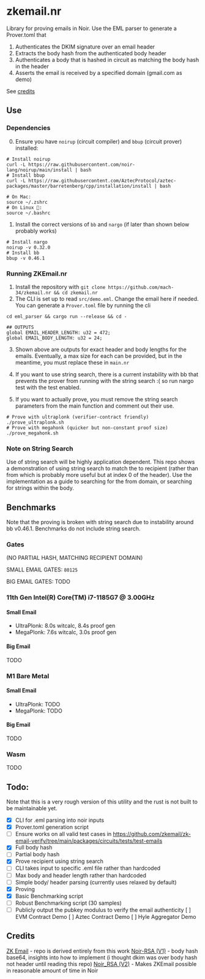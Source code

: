 # zkemail.nr

Library for proving emails in Noir. Use the EML parser to generate a Prover.toml that
1. Authenticates the DKIM signature over an email header
2. Extracts the body hash from the authenticated body header
3. Authenticates a body that is hashed in circuit as matching the body hash in the header
4. Asserts the email is received by a specified domain (gmail.com as demo)

See [credits](#credits)

## Use
### Dependencies
0. Ensure you have `noirup` (circuit compiler) and `bbup` (circuit prover) installed:
```console
# Install noirup
curl -L https://raw.githubusercontent.com/noir-lang/noirup/main/install | bash
# Install bbup
curl -L https://raw.githubusercontent.com/AztecProtocol/aztec-packages/master/barretenberg/cpp/installation/install | bash

# On Mac:
source ~/.zshrc
# On Linux 🗿: 
source ~/.bashrc
```
1. Install the correct versions of `bb` and `nargo` (if later than shown below probably works)
```
# Install nargo
noirup -v 0.32.0
# Install bb
bbup -v 0.46.1
```
### Running ZKEmail.nr
1. Install the repository with `git clone https://github.com/mach-34/zkemail.nr && cd zkemail.nr`
2. The CLI is set up to read `src/demo.eml`. Change the email here if needed. You can generate a `Prover.toml` file by running the cli
```
cd eml_parser && cargo run --release && cd -

## OUTPUTS
global EMAIL_HEADER_LENGTH: u32 = 472;
global EMAIL_BODY_LENGTH: u32 = 24;
```
3. Shown above are outputs for exact header and body lengths for the emails. Eventually, a max size for each can be provided, but in the meantime, you must replace these in `main.nr`

4. If you want to use string search, there is a current instability with bb that prevents the prover from running with the string search :( so run nargo test with the test enabled.

5. If you want to actually prove, you must remove the string search parameters from the main function and comment out their use.
```console
# Prove with ultraplonk (verifier-contract friendly)
./prove_ultraplonk.sh
# Prove with megahonk (quicker but non-constant proof size)
./prove_megahonk.sh
```

### Note on String Search
Use of string search will be highly application dependent. This repo shows a demonstration of using string search to match the to recipient (rather than from which is probably more useful but at index 0 of the header). Use the implementation as a guide to searching for the from domain, or searching for strings within the body.

## Benchmarks
Note that the proving is broken with string search due to instability around bb v0.46.1. Benchmarks do not include string search.
### Gates
(NO PARTIAL HASH, MATCHING RECIPIENT DOMAIN)

SMALL EMAIL GATES: `80125`

BIG EMAIL GATES: TODO


### 11th Gen Intel(R) Core(TM) i7-1185G7 @ 3.00GHz
#### Small Email
 * UltraPlonk: 8.0s witcalc, 8.4s proof gen
 * MegaPlonk: 7.6s witcalc, 3.0s proof gen
#### Big Email
TODO
### M1 Bare Metal
#### Small Email
 * UltraPlonk: TODO
 * MegaPlonk: TODO
#### Big Email
TODO
### Wasm
TODO

## Todo:

Note that this is a very rough version of this utility and the rust is not built to be maintainable yet.

- [x] CLI for .eml parsing into noir inputs
- [x] Prover.toml generation script
- [ ] Ensure works on all valid test cases in https://github.com/zkemail/zk-email-verify/tree/main/packages/circuits/tests/test-emails
- [x] Full body hash
- [ ] Partial body hash
- [x] Prove recipient using string search
- [ ] CLI takes input to specific .eml file rather than hardcoded
- [ ] Max body and header length rather than hardcoded
- [ ] Simple body/ header parsing (currently uses relaxed by default)
- [x] Proving
- [x] Basic Benchmarking script
- [ ] Robust Benchmarking script (30 samples)
- [ ] Publicly output the pubkey modulus to verify the email authenticity
  [ ] EVM Contract Demo
  [ ] Aztec Contract Demo
  [ ] Hyle Aggregator Demo

## Credits
[ZK Email](https://github.com/zkemail) - repo is derived entirely from this work
[Noir-RSA (V1)](https://github.com/richardliang/noir-rsa/) - body hash base64, insights into how to implement (i thought dkim was over body hash not header until reading this repo)
[Noir_RSA (V2)](https://github.com/noir_lang/noir_rsa) - Makes ZKEmail possible in reasonable amount of time in Noir
